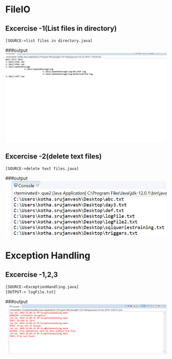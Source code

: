 # FileIO 
## Excercise -1(List files in directory)

    [SOURCE->list files in directory.java]

###output
![](listfilesindirectory.png)



## Excercise -2(delete text files)

    [SOURCE->delete text files.java]

###output
![](deletetextfiles.png)




# Exception Handling

## Excercise -1,2,3

    [SOURCE->ExceptionHandling.java]
    [OUTPUT-> logFile.txt]

###output
![](ExceptionHandling.png)